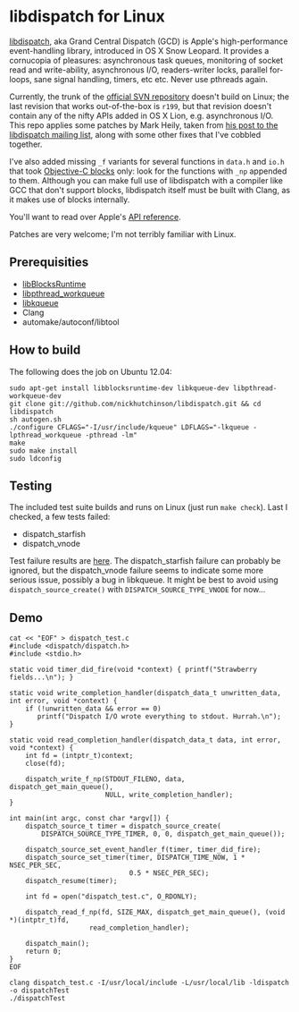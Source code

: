 libdispatch for Linux
=====================

[libdispatch](http://libdispatch.macosforge.org), aka Grand Central Dispatch (GCD) is Apple's high-performance event-handling library, introduced in OS X Snow Leopard. It provides a cornucopia of pleasures: asynchronous task queues, monitoring of socket read and write-ability, asynchronous I/O, readers-writer locks, parallel for-loops, sane signal handling, timers, etc etc. Never use pthreads again. 

Currently, the trunk of the [official SVN repository](http://libdispatch.macosforge.org/trac/browser) doesn't build on Linux; the last revision that works out-of-the-box is `r199`, but that revision doesn't contain any of the nifty APIs added in OS X Lion, e.g. asynchronous I/O. This repo applies some patches by Mark Heily, taken from [his post to the libdispatch mailing list](http://lists.macosforge.org/pipermail/libdispatch-dev/2012-August/000676.html), along with some other fixes that I've cobbled together.

I've also added missing `_f` variants for several functions in `data.h` and `io.h` that took [Objective-C blocks](http://developer.apple.com/library/ios/#documentation/cocoa/Conceptual/Blocks/Articles/00_Introduction.html) only: look for the functions with `_np` appended to them. Although you can make full use of libdispatch with a compiler like GCC that don't support blocks, libdispatch itself must be built with Clang, as it makes use of blocks internally.

You'll want to read over Apple's [API reference](http://developer.apple.com/library/ios/#documentation/Performance/Reference/GCD_libdispatch_Ref/Reference/reference.html).

Patches are very welcome; I'm not terribly familiar with Linux.

Prerequisities
--------------
- [libBlocksRuntime](http://mark.heily.com/project/libblocksruntime)
- [libpthread_workqueue](http://mark.heily.com/project/libpthread_workqueue)
- [libkqueue](http://mark.heily.com/project/libkqueue)
- Clang
- automake/autoconf/libtool

How to build
------------
The following does the job on Ubuntu 12.04:

    sudo apt-get install libblocksruntime-dev libkqueue-dev libpthread-workqueue-dev
    git clone git://github.com/nickhutchinson/libdispatch.git && cd libdispatch
    sh autogen.sh
    ./configure CFLAGS="-I/usr/include/kqueue" LDFLAGS="-lkqueue -lpthread_workqueue -pthread -lm"
    make
    sudo make install
    sudo ldconfig

Testing
-------
The included test suite builds and runs on Linux (just run `make check`). Last I checked, a few tests failed:

- dispatch_starfish
- dispatch_vnode

Test failure results are [here](https://gist.github.com/3903724). The dispatch_starfish failure can probably be ignored, but the dispatch_vnode failure seems to indicate some more serious issue, possibly a bug in libkqueue. It might be best to avoid using `dispatch_source_create()` with `DISPATCH_SOURCE_TYPE_VNODE` for now...

Demo
-------
    cat << "EOF" > dispatch_test.c
    #include <dispatch/dispatch.h>
    #include <stdio.h>

    static void timer_did_fire(void *context) { printf("Strawberry fields...\n"); }

    static void write_completion_handler(dispatch_data_t unwritten_data, int error, void *context) {
        if (!unwritten_data && error == 0)
           printf("Dispatch I/O wrote everything to stdout. Hurrah.\n");
    }

    static void read_completion_handler(dispatch_data_t data, int error, void *context) {
        int fd = (intptr_t)context;
        close(fd);
        
        dispatch_write_f_np(STDOUT_FILENO, data, dispatch_get_main_queue(),
                            NULL, write_completion_handler);
    }
     
    int main(int argc, const char *argv[]) {
        dispatch_source_t timer = dispatch_source_create(
            DISPATCH_SOURCE_TYPE_TIMER, 0, 0, dispatch_get_main_queue());

        dispatch_source_set_event_handler_f(timer, timer_did_fire);
        dispatch_source_set_timer(timer, DISPATCH_TIME_NOW, 1 * NSEC_PER_SEC,
                                  0.5 * NSEC_PER_SEC);
        dispatch_resume(timer);

        int fd = open("dispatch_test.c", O_RDONLY);

        dispatch_read_f_np(fd, SIZE_MAX, dispatch_get_main_queue(), (void *)(intptr_t)fd,
                        read_completion_handler);

        dispatch_main();
        return 0;
    }
    EOF

    clang dispatch_test.c -I/usr/local/include -L/usr/local/lib -ldispatch -o dispatchTest
    ./dispatchTest
